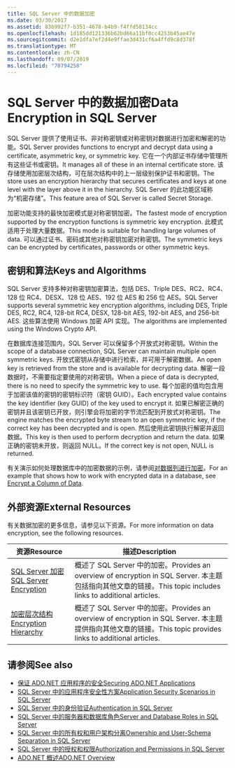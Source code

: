 ```yaml
---
title: SQL Server 中的数据加密
ms.date: 03/30/2017
ms.assetid: 83b992f7-b351-4678-b4b9-f4ffd58134cc
ms.openlocfilehash: 1d185dd121336b62bd66a11bf0cc4253b45ae47e
ms.sourcegitcommit: d2e1dfa7ef2d4e9ffae3d431cf6a4ffd9c8d378f
ms.translationtype: MT
ms.contentlocale: zh-CN
ms.lasthandoff: 09/07/2019
ms.locfileid: "70794258"
---
```

# <a name="data-encryption-in-sql-server"></a><span data-ttu-id="debbc-102">SQL Server 中的数据加密</span><span class="sxs-lookup"><span data-stu-id="debbc-102">Data Encryption in SQL Server</span></span>
<span data-ttu-id="debbc-103">SQL Server 提供了使用证书、非对称密钥或对称密钥对数据进行加密和解密的功能。</span><span class="sxs-lookup"><span data-stu-id="debbc-103">SQL Server provides functions to encrypt and decrypt data using a certificate, asymmetric key, or symmetric key.</span></span> <span data-ttu-id="debbc-104">它在一个内部证书存储中管理所有这些证书或密钥。</span><span class="sxs-lookup"><span data-stu-id="debbc-104">It manages all of these in an internal certificate store.</span></span> <span data-ttu-id="debbc-105">该存储使用加密层次结构，可在层次结构中的上一层级别保护证书和密钥。</span><span class="sxs-lookup"><span data-stu-id="debbc-105">The store uses an encryption hierarchy that secures certificates and keys at one level with the layer above it in the hierarchy.</span></span> <span data-ttu-id="debbc-106">SQL Server 的此功能区域称为“机密存储”。</span><span class="sxs-lookup"><span data-stu-id="debbc-106">This feature area of SQL Server is called Secret Storage.</span></span>  
  
 <span data-ttu-id="debbc-107">加密功能支持的最快加密模式是对称密钥加密。</span><span class="sxs-lookup"><span data-stu-id="debbc-107">The fastest mode of encryption supported by the encryption functions is symmetric key encryption.</span></span> <span data-ttu-id="debbc-108">此模式适用于处理大量数据。</span><span class="sxs-lookup"><span data-stu-id="debbc-108">This mode is suitable for handling large volumes of data.</span></span> <span data-ttu-id="debbc-109">可以通过证书、密码或其他对称密钥加密对称密钥。</span><span class="sxs-lookup"><span data-stu-id="debbc-109">The symmetric keys can be encrypted by certificates, passwords or other symmetric keys.</span></span>  
  
## <a name="keys-and-algorithms"></a><span data-ttu-id="debbc-110">密钥和算法</span><span class="sxs-lookup"><span data-stu-id="debbc-110">Keys and Algorithms</span></span>  
 <span data-ttu-id="debbc-111">SQL Server 支持多种对称密钥加密算法，包括 DES、Triple DES、RC2、RC4、128 位 RC4、DESX、128 位 AES、192 位 AES 和 256 位 AES。</span><span class="sxs-lookup"><span data-stu-id="debbc-111">SQL Server supports several symmetric key encryption algorithms, including DES, Triple DES, RC2, RC4, 128-bit RC4, DESX, 128-bit AES, 192-bit AES, and 256-bit AES.</span></span> <span data-ttu-id="debbc-112">这些算法使用 Windows 加密 API 实现。</span><span class="sxs-lookup"><span data-stu-id="debbc-112">The algorithms are implemented using the Windows Crypto API.</span></span>  
  
 <span data-ttu-id="debbc-113">在数据库连接范围内，SQL Server 可以保留多个开放式对称密钥。</span><span class="sxs-lookup"><span data-stu-id="debbc-113">Within the scope of a database connection, SQL Server can maintain multiple open symmetric keys.</span></span> <span data-ttu-id="debbc-114">开放式密钥从存储中进行检索，并可用于解密数据。</span><span class="sxs-lookup"><span data-stu-id="debbc-114">An open key is retrieved from the store and is available for decrypting data.</span></span> <span data-ttu-id="debbc-115">解密一段数据时，不需要指定要使用的对称密钥。</span><span class="sxs-lookup"><span data-stu-id="debbc-115">When a piece of data is decrypted, there is no need to specify the symmetric key to use.</span></span> <span data-ttu-id="debbc-116">每个加密的值均包含用于加密该值的密钥的密钥标识符（密钥 GUID）。</span><span class="sxs-lookup"><span data-stu-id="debbc-116">Each encrypted value contains the key identifier (key GUID) of the key used to encrypt it.</span></span> <span data-ttu-id="debbc-117">如果已解密正确的密钥并且该密钥已开放，则引擎会将加密的字节流匹配到开放式对称密钥。</span><span class="sxs-lookup"><span data-stu-id="debbc-117">The engine matches the encrypted byte stream to an open symmetric key, if the correct key has been decrypted and is open.</span></span> <span data-ttu-id="debbc-118">然后使用此密钥执行解密并返回数据。</span><span class="sxs-lookup"><span data-stu-id="debbc-118">This key is then used to perform decryption and return the data.</span></span> <span data-ttu-id="debbc-119">如果正确的密钥未开放，则返回 NULL。</span><span class="sxs-lookup"><span data-stu-id="debbc-119">If the correct key is not open, NULL is returned.</span></span>  
  
 <span data-ttu-id="debbc-120">有关演示如何处理数据库中的加密数据的示例，请参阅[对数据列进行加密](/sql/relational-databases/security/encryption/encrypt-a-column-of-data)。</span><span class="sxs-lookup"><span data-stu-id="debbc-120">For an example that shows how to work with encrypted data in a database, see [Encrypt a Column of Data](/sql/relational-databases/security/encryption/encrypt-a-column-of-data).</span></span>
  
## <a name="external-resources"></a><span data-ttu-id="debbc-121">外部资源</span><span class="sxs-lookup"><span data-stu-id="debbc-121">External Resources</span></span>  
 <span data-ttu-id="debbc-122">有关数据加密的更多信息，请参见以下资源。</span><span class="sxs-lookup"><span data-stu-id="debbc-122">For more information on data encryption, see the following resources.</span></span>  
  
|<span data-ttu-id="debbc-123">资源</span><span class="sxs-lookup"><span data-stu-id="debbc-123">Resource</span></span>|<span data-ttu-id="debbc-124">描述</span><span class="sxs-lookup"><span data-stu-id="debbc-124">Description</span></span>|  
|-|-|  
|[<span data-ttu-id="debbc-125">SQL Server 加密</span><span class="sxs-lookup"><span data-stu-id="debbc-125">SQL Server Encryption</span></span>](/sql/relational-databases/security/encryption/sql-server-encryption)|<span data-ttu-id="debbc-126">概述了 SQL Server 中的加密。</span><span class="sxs-lookup"><span data-stu-id="debbc-126">Provides an overview of encryption in SQL Server.</span></span> <span data-ttu-id="debbc-127">本主题包括指向其他文章的链接。</span><span class="sxs-lookup"><span data-stu-id="debbc-127">This topic includes links to additional articles.</span></span>|  
|[<span data-ttu-id="debbc-128">加密层次结构</span><span class="sxs-lookup"><span data-stu-id="debbc-128">Encryption Hierarchy</span></span>](/sql/relational-databases/security/encryption/encryption-hierarchy)|<span data-ttu-id="debbc-129">概述了 SQL Server 中的加密。</span><span class="sxs-lookup"><span data-stu-id="debbc-129">Provides an overview of encryption in SQL Server.</span></span> <span data-ttu-id="debbc-130">本主题提供指向其他文章的链接。</span><span class="sxs-lookup"><span data-stu-id="debbc-130">This topic provides links to additional articles.</span></span>|  
  
## <a name="see-also"></a><span data-ttu-id="debbc-131">请参阅</span><span class="sxs-lookup"><span data-stu-id="debbc-131">See also</span></span>

- [<span data-ttu-id="debbc-132">保证 ADO.NET 应用程序的安全</span><span class="sxs-lookup"><span data-stu-id="debbc-132">Securing ADO.NET Applications</span></span>](../securing-ado-net-applications.md)
- [<span data-ttu-id="debbc-133">SQL Server 中的应用程序安全性方案</span><span class="sxs-lookup"><span data-stu-id="debbc-133">Application Security Scenarios in SQL Server</span></span>](application-security-scenarios-in-sql-server.md)
- [<span data-ttu-id="debbc-134">SQL Server 中的身份验证</span><span class="sxs-lookup"><span data-stu-id="debbc-134">Authentication in SQL Server</span></span>](authentication-in-sql-server.md)
- [<span data-ttu-id="debbc-135">SQL Server 中的服务器和数据库角色</span><span class="sxs-lookup"><span data-stu-id="debbc-135">Server and Database Roles in SQL Server</span></span>](server-and-database-roles-in-sql-server.md)
- [<span data-ttu-id="debbc-136">SQL Server 中的所有权和用户架构分离</span><span class="sxs-lookup"><span data-stu-id="debbc-136">Ownership and User-Schema Separation in SQL Server</span></span>](ownership-and-user-schema-separation-in-sql-server.md)
- [<span data-ttu-id="debbc-137">SQL Server 中的授权和权限</span><span class="sxs-lookup"><span data-stu-id="debbc-137">Authorization and Permissions in SQL Server</span></span>](authorization-and-permissions-in-sql-server.md)
- [<span data-ttu-id="debbc-138">ADO.NET 概述</span><span class="sxs-lookup"><span data-stu-id="debbc-138">ADO.NET Overview</span></span>](../ado-net-overview.md)
